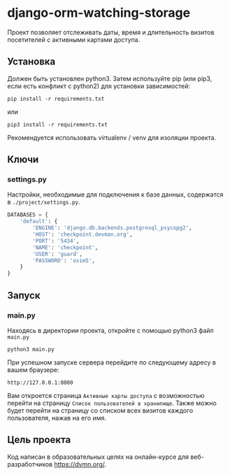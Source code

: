 # django-orm-watching-storage

Проект позволяет отслеживать даты, время и длительность визитов посетителей с активными картами доступа.


## Установка

Должен быть установлен python3.
Затем используйте pip (или pip3, если есть конфликт с python2) для установки зависимостей:

```
pip install -r requirements.txt
```

или

```
pip3 install -r requirements.txt
```

Рекомендуется использовать virtualenv / venv для изоляции проекта.


## Ключи


### settings.py

Настройки, необходимые для подключения к базе данных, содержатся в `./project/settings.py`.

```python
DATABASES = {
    'default': {
        'ENGINE': 'django.db.backends.postgresql_psycopg2',
        'HOST': 'checkpoint.devman.org',
        'PORT': '5434',
        'NAME': 'checkpoint',
        'USER': 'guard',
        'PASSWORD': 'osim5',
    }
}
```

## Запуск


### main.py

Находясь в директории проекта, откройте с помощью python3 файл `main.py`

```
python3 main.py
```

При успешном запуске сервера перейдите по следующему адресу в вашем браузере:

```
http://127.0.0.1:8000
```

Вам откроется страница `Активные карты доступа` с возможностью перейти на страницу `Список пользователей в хранилище`.
Также можно будет перейти на страницу со списком всех визитов каждого пользователя, нажав на его имя.


## Цель проекта

Код написан в образовательных целях на онлайн-курсе для веб-разработчиков https://dvmn.org/.